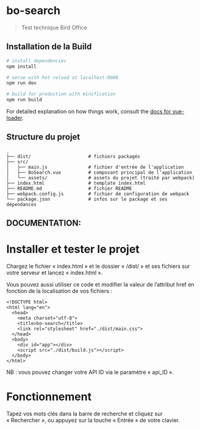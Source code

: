 # bo-search

> Test technique Bird Office

## Installation de la Build

``` bash
# install dependencies
npm install

# serve with hot reload at localhost:8080
npm run dev

# build for production with minification
npm run build
```

For detailed explanation on how things work, consult the [docs for vue-loader](http://vuejs.github.io/vue-loader).


## Structure du projet

```
.
├── dist/                     # fichiers packagés
├── src/
│   ├── main.js               # fichier d'entrée de l'application
│   ├── BoSearch.vue          # composant principal de l’application
│   └── assets/               # assets du projet (traité par webpack)
├── index.html                # template index.html
├── README.md                 # fichier README
├── webpack.config.js         # fichier de configuration de webpack
└── package.json              # infos sur le package et ses dépendances
```

## DOCUMENTATION:

# Installer et tester le projet
Chargez le fichier « index.html » et le dossier « /dist/ » et ses fichiers sur votre serveur et lancez « index.html ».

Vous pouvez aussi utiliser ce code et modifier la valeur de l’attribut href en fonction de la localisation de vos fichiers :

```
<!DOCTYPE html>
<html lang="en">
  <head>
    <meta charset="utf-8">
    <title>bo-search</title>
    <link rel="stylesheet" href="./dist/main.css">
  </head>
  <body>
    <div id="app"></div>
    <script src="./dist/build.js"></script>
  </body>
</html>
```

NB : vous pouvez changer votre API ID via le paramètre « api_ID ».

# Fonctionnement
Tapez vos mots clés dans la barre de recherche et cliquez sur « Rechercher », ou appuyez sur la touche « Entrée » de votre clavier.

